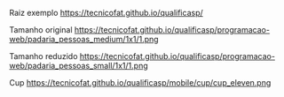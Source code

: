 Raiz exemplo
https://tecnicofat.github.io/qualificasp/

Tamanho original
https://tecnicofat.github.io/qualificasp/programacao-web/padaria_pessoas_medium/1x1/1.png

Tamanho reduzido
https://tecnicofat.github.io/qualificasp/programacao-web/padaria_pessoas_small/1x1/1.png

Cup
https://tecnicofat.github.io/qualificasp/mobile/cup/cup_eleven.png
